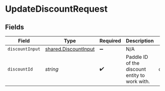 # UpdateDiscountRequest


## Fields

| Field                                                        | Type                                                         | Required                                                     | Description                                                  | Example                                                      |
| ------------------------------------------------------------ | ------------------------------------------------------------ | ------------------------------------------------------------ | ------------------------------------------------------------ | ------------------------------------------------------------ |
| `discountInput`                                              | [shared.DiscountInput](../../models/shared/discountinput.md) | :heavy_minus_sign:                                           | N/A                                                          |                                                              |
| `discountId`                                                 | *string*                                                     | :heavy_check_mark:                                           | Paddle ID of the discount entity to work with.               | dsc_01gt218xfk7yztpvgmcazkes83                               |
